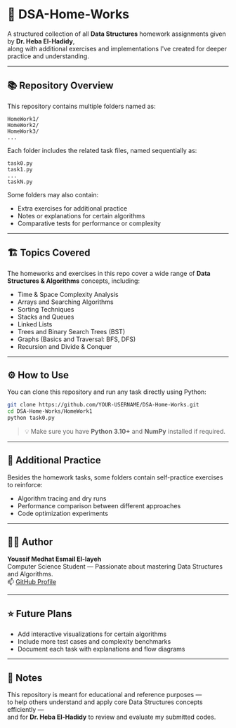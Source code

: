# 🧠 DSA-Home-Works

A structured collection of all **Data Structures** homework assignments given by **Dr. Heba El-Hadidy**,  
along with additional exercises and implementations I've created for deeper practice and understanding.

---

## 📚 Repository Overview

This repository contains multiple folders named as:

```
HomeWork1/
HomeWork2/
HomeWork3/
...
```

Each folder includes the related task files, named sequentially as:
```
task0.py
task1.py
...
taskN.py
```

Some folders may also contain:
- Extra exercises for additional practice  
- Notes or explanations for certain algorithms  
- Comparative tests for performance or complexity  

---

## 🏗️ Topics Covered

The homeworks and exercises in this repo cover a wide range of **Data Structures & Algorithms** concepts, including:

- Time & Space Complexity Analysis
- Arrays and Searching Algorithms  
- Sorting Techniques  
- Stacks and Queues  
- Linked Lists  
- Trees and Binary Search Trees (BST)
- Graphs (Basics and Traversal: BFS, DFS)
- Recursion and Divide & Conquer


---

## ⚙️ How to Use

You can clone this repository and run any task directly using Python:

```bash
git clone https://github.com/YOUR-USERNAME/DSA-Home-Works.git
cd DSA-Home-Works/HomeWork1
python task0.py
```

> 💡 Make sure you have **Python 3.10+** and **NumPy** installed if required.

---

## 🧩 Additional Practice

Besides the homework tasks, some folders contain self-practice exercises to reinforce:
- Algorithm tracing and dry runs  
- Performance comparison between different approaches  
- Code optimization experiments  

---

## 🧑‍💻 Author

**Youssif Medhat Esmail El-layeh**  
Computer Science Student — Passionate about mastering Data Structures and Algorithms.  
📫 [GitHub Profile](https://github.com/YoussifMedhate)

---

## ⭐ Future Plans

- Add interactive visualizations for certain algorithms  
- Include more test cases and complexity benchmarks  
- Document each task with explanations and flow diagrams  

---

## 🏁 Notes

This repository is meant for educational and reference purposes —  
to help others understand and apply core Data Structures concepts efficiently —  
and for **Dr. Heba El-Hadidy** to review and evaluate my submitted codes.


